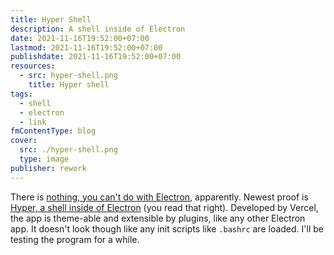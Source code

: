 ```yaml
---
title: Hyper Shell
description: A shell inside of Electron
date: 2021-11-16T19:52:00+07:00
lastmod: 2021-11-16T19:52:00+07:00
publishdate: 2021-11-16T19:52:00+07:00
resources:
  - src: hyper-shell.png
    title: Hyper shell
tags:
  - shell
  - electron
  - link
fmContentType: blog
cover:
  src: ./hyper-shell.png
  type: image
publisher: rework
---
```


There is [nothing, you can't do with Electron](https://github.com/sindresorhus/awesome-electron), apparently. Newest proof is [Hyper, a shell inside of Electron](https://hyper.is/) (you read that right). Developed by Vercel, the app is theme-able and extensible by plugins, like any other Electron app. It doesn't look though like any init scripts like `.bashrc` are loaded. I'll be testing the program for a while.
